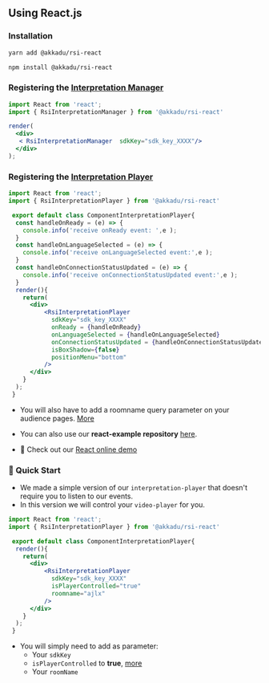 ## Using React.js

### Installation
```bash
yarn add @akkadu/rsi-react
```
```bash
npm install @akkadu/rsi-react
```

### Registering the [Interpretation Manager](/interpretation-manager/index.html)

```jsx
import React from 'react';
import { RsiInterpretationManager } from '@akkadu/rsi-react'

render(
  <div>
   < RsiInterpretationManager  sdkKey="sdk_key_XXXX"/>
  </div>
);
```

### Registering the [Interpretation Player](/interpretation-player/index.html)


```jsx
import React from 'react';
import { RsiInterpretationPlayer } from '@akkadu/rsi-react'

 export default class ComponentInterpretationPlayer{
  const handleOnReady = (e) => {
    console.info('receive onReady event: ',e );
  }
  const handleOnLanguageSelected = (e) => {
    console.info('receive onLanguageSelected event:',e );
  }
  const handleOnConnectionStatusUpdated = (e) => {
    console.info('receive onConnectionStatusUpdated event:',e );
  } 
  render(){ 
    return(  
      <div>
          <RsiInterpretationPlayer
            sdkKey="sdk_key_XXXX"
            onReady = {handleOnReady}
            onLanguageSelected = {handleOnLanguageSelected}
            onConnectionStatusUpdated = {handleOnConnectionStatusUpdated}
            isBoxShadow={false}
            positionMenu="bottom" 
          />
      </div>
    }
  );
 }

```

* You will also have to add a roomname query parameter on your audience pages. [More](/interpretation-player/roomname.md)

* You can also use our **react-example repository** [here](https://github.com/Akkadu/rsi-widgets/tree/main/packages/rsi-react-example).

* 🌈 Check out our [React online demo](https://rsi-akkadu-react-demo.netlify.app/)



### 🚀 Quick Start 

* We made a simple version of our `interpretation-player` that doesn't require you to listen to our events.
* In this version we will control your `video-player` for you.

```jsx
import React from 'react';
import { RsiInterpretationPlayer } from '@akkadu/rsi-react'

 export default class ComponentInterpretationPlayer{
  render(){ 
    return(  
      <div>
          <RsiInterpretationPlayer
            sdkKey="sdk_key_XXXX"
            isPlayerControlled="true"
            roomname="ajlx"
          />
      </div>
    }
  );
 }
```

* You will simply need to add as parameter:
  * Your `sdkKey`
  * `isPlayerControlled` to **true**, [more](/interpretation-player/props.html)
  * Your `roomName` 

